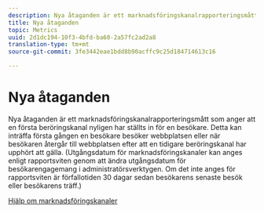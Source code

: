 ```yaml
---
description: Nya åtaganden är ett marknadsföringskanalrapporteringsmått som anger att en första beröringskanal nyligen har ställts in för en besökare. Detta kan inträffa första gången en besökare besöker webbplatsen eller när besökaren återgår till webbplatsen efter att en tidigare beröringskanal har upphört att gälla. (Utgångsdatum för marknadsföringskanaler kan anges enligt rapportsviten genom att ändra utgångsdatum för besökarengagemang i administratörsverktygen. Om det inte anges för rapportsviten är förfallotiden 30 dagar sedan besökarens senaste besök eller besökarens träff.)
title: Nya åtaganden
topic: Metrics
uuid: 2d1dc194-10f3-4bfd-ba60-2a57fc2ad2a8
translation-type: tm+mt
source-git-commit: 3fe3442eae1bdd8b90acffc9c25d184714613c16

---
```



# Nya åtaganden

Nya åtaganden är ett marknadsföringskanalrapporteringsmått som anger att en första beröringskanal nyligen har ställts in för en besökare. Detta kan inträffa första gången en besökare besöker webbplatsen eller när besökaren återgår till webbplatsen efter att en tidigare beröringskanal har upphört att gälla. (Utgångsdatum för marknadsföringskanaler kan anges enligt rapportsviten genom att ändra utgångsdatum för besökarengagemang i administratörsverktygen. Om det inte anges för rapportsviten är förfallotiden 30 dagar sedan besökarens senaste besök eller besökarens träff.)

[Hjälp om marknadsföringskanaler](https://docs.adobe.com/content/help/en/analytics/admin/admin-tools/marketing-channels-admin.html)
